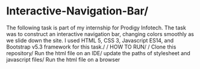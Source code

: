 # Interactive-Navigation-Bar/
The following task is part of my internship for Prodigy Infotech. The task was to construct an interactive navigation bar, changing colors smoothly as we slide down the site. I used HTML 5, CSS 3, Javascript ES14, and Bootstrap v5.3 framework for this task./
/
HOW TO RUN/
/
Clone this repository/
Run the html file on an IDE/
update the paths of stylesheet and javascript files/
Run the html file on a browser
